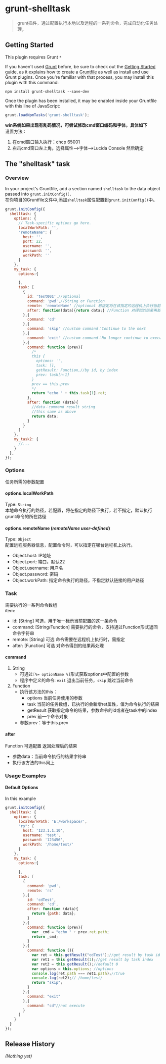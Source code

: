 # grunt-shelltask

> grunt插件，通过配置执行本地以及远程的一系列命令，完成自动化任务处理。

## Getting Started
This plugin requires Grunt `*`

If you haven't used [Grunt](http://gruntjs.com/) before, be sure to check out the [Getting Started](http://gruntjs.com/getting-started) guide, as it explains how to create a [Gruntfile](http://gruntjs.com/sample-gruntfile) as well as install and use Grunt plugins. Once you're familiar with that process, you may install this plugin with this command:

```shell
npm install grunt-shelltask --save-dev
```

Once the plugin has been installed, it may be enabled inside your Gruntfile with this line of JavaScript:

```js
grunt.loadNpmTasks('grunt-shelltask');
```

**win系统如果出现有乱码情况，可尝试修改cmd窗口编码和字体，具体如下**      
设置方法：

1.  在cmd窗口输入执行：chcp 65001
2.  右击cmd窗口左上角，选择属性-->字体-->Lucida Console 然后确定    


## The "shelltask" task

### Overview
In your project's Gruntfile, add a section named `shelltask` to the data object passed into `grunt.initConfig()`.   
在你项目的Gruntfile文件中,添加`shelltask`属性配置到`grunt.initConfig()`中。  
```js
grunt.initConfig({
  shelltask: {
    options: {
      // Task-specific options go here.
      localWorkPath: '', 
      "remoteName": {
        host: '',
        port: 22,
        username: '',
        password: '',
        workPath: ''
      }
    },
    my_task: {
      options:{

      },
      task: [
        {
          id: 'test001',//optional
          command: 'pwd',//String or Function
          remote: 'remoteName' //optional 若指定将在该指定的远程机上执行当前这条命令
          after: function(data){return data;} //Function 对得到的结果再处理 
        },{
          command: 'cd'
        },{
          command: 'skip' //custom command：Continue to the next
        },{
          command: 'exit' //custom command：No longer continue to execute down
        },{
          command: function (prev){
            /*
            this {
              options: '', 
              task: [],
              getResult: Function,//by id, by index
              prev: task[n-1]
            }
            prev == this.prev
            */
            return "echo " + this.task[1].ret;
          },
          after: function (data){
            //data：command result string
            //this same as above
            return data;
          }
        }
      ]
    },
    my_task2: {
      //...
    }
  },
});
```

### Options
任务所需的参数配置

#### options.localWorkPath
Type: `String`    
本地命令执行的路径，若配置，将在指定的路径下执行，若不指定，默认执行grunt命令的所在路径

#### options.remoteName (*remoteName user-defined*)
Type: `Object`  
配置远程服务器信息，配置命令时，可以指定在哪台远程机上执行。

-   Object.host: IP地址
-   Object.port: 端口，默认22
-   Object.username: 用户名
-   Object.password: 密码
-   Object.workPath: 指定命令执行的路径，不指定默认链接的用户路径

### Task
需要执行的一系列命令数组    
item:

-   id: [String] 可选，用于唯一标示当前配置的这一条命令
-   command: [String/Function] 需要执行的命令，支持通过Function形式返回命令字符串
-   remote: [String] 可选 命令需要在远程机上执行时，需指定
-   after: [Function] 可选 对命令得到的结果再处理

#### command
1.  String 
    -   可通过`[%= optionName %]`形式获取options中配置的参数
    -   程序中定义的命令: `exit` 退出当前任务，`skip` 跳过当前命令 
2.  Function
    -   执行该方法的this：
        -   options 当前任务使用的参数
        -   task 当前的任务数组，已执行的会新增ret属性，值为命令执行的结果
        -   getResult 获取指定命令的结果，参数命令的id或者在task中的index
        -   prev 前一个命令对象
    -   参数prev：等于this.prev

#### after
Function 可选配置 返回处理后的结果

-   参数data：当前命令执行的结果字符串
-   执行该方法的this同上

### Usage Examples

#### Default Options
In this example

```js
grunt.initConfig({
  shelltask: {
    options: {
      localWorkPath: 'E:/workspace/', 
      "rs": {
        host: '123.1.1.10',
        username: 'test',
        password: '123456',
        workPath: '/home/test/'
      }
    },
    my_task: {
      options:{
      
      },
      task: [
        {
          command: 'pwd',
          remote: 'rs'
        },{
          id: 'cdTest',
          command: 'cd',
          after: function (data){
            return {path: data};
          }
        },{
          command: function (prev){
            var _cmd = "echo " + prev.ret.path; 
            return _cmd;
          }
        },{
          command: function (){
            var ret = this.getResult("cdTest");//get result by task id
            var ret1 = this.getResult(1);//get result by task index
            var ret2 = this.getResult();//default 0
            var options = this.options; //options
            console.log(ret.path === ret1.path);//true
            console.log(ret2);// /home/test/
            return "skip";
          }
        },{
          command: "exit"
        },{
          command: "cd"//not execute
        }
      ]
    }
  }
});
```

## Release History
_(Nothing yet)_
